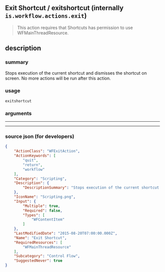 
## Exit Shortcut / exitshortcut (internally `is.workflow.actions.exit`)

> This action requires that Shortcuts has permission to use WFMainThreadResource.


## description

### summary

Stops execution of the current shortcut and dismisses the shortcut on screen. No more actions will be run after this action.


### usage
```
exitshortcut 
```

### arguments

---



---

### source json (for developers)

```json
{
	"ActionClass": "WFExitAction",
	"ActionKeywords": [
		"quit",
		"return",
		"workflow"
	],
	"Category": "Scripting",
	"Description": {
		"DescriptionSummary": "Stops execution of the current shortcut and dismisses the shortcut on screen. No more actions will be run after this action."
	},
	"IconName": "Scripting.png",
	"Input": {
		"Multiple": true,
		"Required": false,
		"Types": [
			"WFContentItem"
		]
	},
	"LastModifiedDate": "2015-08-20T07:00:00.000Z",
	"Name": "Exit Shortcut",
	"RequiredResources": [
		"WFMainThreadResource"
	],
	"Subcategory": "Control Flow",
	"SuggestedNever": true
}
```
